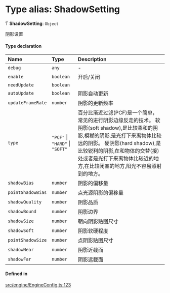 # Type alias: ShadowSetting

Ƭ **ShadowSetting**: `Object`

阴影设置

#### Type declaration

| Name | Type | Description |
| :------ | :------ | :------ |
| `debug` | `any` | - |
| `enable` | `boolean` | 开启/关闭 |
| `needUpdate` | `boolean` |  |
| `autoUpdate` | `boolean` | 阴影自动更新 |
| `updateFrameRate` | `number` | 阴影的更新频率 |
| `type` | ``"PCF"`` \| ``"HARD"`` \| ``"SOFT"`` | 百分比渐近过滤(PCF)是一个简单，常见的进行阴影边缘反走的技术。 软阴影(soft shadow),是比较柔和的阴影,模糊的阴影,是光打下来离物体比较远的阴影。 硬阴影(hard shadow),是比较锐利的阴影,在和物体的交替(接)处或者是光打下来离物体比较近的地方,在比较闭塞的地方,阳光不容易照射到的地方。 |
| `shadowBias` | `number` | 阴影的偏移量 |
| `pointShadowBias` | `number` | 点光源阴影的偏移量 |
| `shadowQuality` | `number` | 阴影品质 |
| `shadowBound` | `number` | 阴影边界 |
| `shadowSize` | `number` | 朝向阴影贴图尺寸 |
| `shadowSoft` | `number` | 阴影软硬程度 |
| `pointShadowSize` | `number` | 点阴影贴图尺寸 |
| `shadowNear` | `number` | 阴影近截面 |
| `shadowFar` | `number` | 阴影远截面 |

#### Defined in

[src/engine/EngineConfig.ts:123](https://github.com/Orillusion/orillusion/blob/main/src/engine/EngineConfig.ts#L123)
